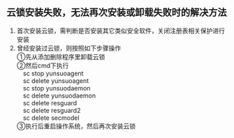 ## 云锁安装失败，无法再次安装或卸载失败时的解决方法

1.  首次安装云锁，需判断是否安装其它类似安全软件，关闭注册表相关保护进行安装
2.  曾经安装过云锁，则按照如下步骤操作
<br>①先从添加删除程序里卸载云锁
<br>②然后cmd下执行
<br>&emsp;sc stop yunsuoagent
<br>&emsp;sc delete yunsuoagent
<br>&emsp;sc stop yunsuodaemon
<br>&emsp;sc delete yunsuodaemon
<br>&emsp;sc delete resguard
<br>&emsp;sc delete resguard2
<br>&emsp;sc delete secmodel
<br>③执行后重启操作系统，然后再次安装云锁